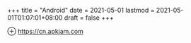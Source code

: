 +++
title = "Android"
date = 2021-05-01
lastmod = 2021-05-01T01:07:01+08:00
draft = false
+++

⊕ <https://cn.apkjam.com>
